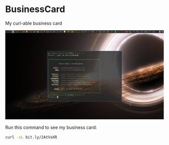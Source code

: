 # BusinessCard
My curl-able business card

<center>
<img src="/img/demo.png">
</center>

Run this command to see my business card:

```sh
curl -sL bit.ly/2AtVaXR
```
